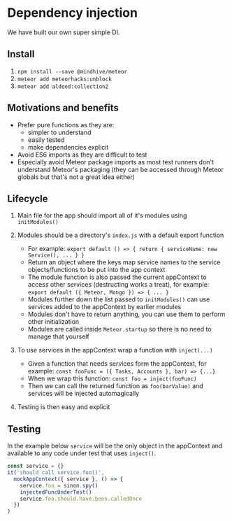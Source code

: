 # Dependency injection

We have built our own super simple DI. 

## Install

1. `npm install --save @mindhive/meteor`
2. `meteor add meteorhacks:unblock`
3. `meteor add aldeed:collection2`

## Motivations and benefits

- Prefer pure functions as they are: 
	- simpler to understand 
	- easily tested
	- make dependencies explicit
- Avoid ES6 imports as they are difficult to test
- Especially avoid Meteor package imports as most test runners don't understand Meteor's packaging
	(they can be accessed through Meteor globals but that's not a great idea either)
  	
## Lifecycle

1. Main file for the app should import all of it's modules using `initModules()` 

2. Modules should be a directory's `index.js` with a default export function

	- For example: `export default () => { return { serviceName: new Service(), ... } }`	
	- Return an object where the keys map service names to the service objects/functions to be 
		put into the app context
	- The module function is also passed the current appContext to access other services (destructing works a treat),
    	for example: `export default ({ Meteor, Mongo }) => { ... }`
    - Modules further down the list passed to `initModules()` can use services added to the appContext by 
    	earlier modules
    - Modules don't have to return anything, you can use them to perform other initialization
    - Modules are called inside `Meteor.startup` so there is no need to manage that yourself

3. To use services in the appContext wrap a function with `inject(...)`

	- Given a function that needs services form the appContext, for example: 
		`const fooFunc = ({ Tasks, Accounts }, bar) => {...}`
	- When we wrap this function: `const foo = inject(fooFunc)`
	- Then we can call the returned function as `foo(barValue)` and services will be injected 
	   automagically
	 
4. Testing is then easy and explicit

## Testing

In the example below `service` will be the only object in the appContext and available to any
code under test that uses `inject()`. 

```javascript
const service = {} 
it('should call service.foo()', 
  mockAppContext({ service }, () => {
	service.foo = sinon.spy()
	injectedFuncUnderTest()
	service.foo.should.have.been.calledOnce      	
  })
)
```		 	 
	 